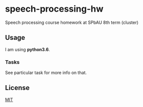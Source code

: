# speech-processing-hw

Speech processing course homework at SPbAU 8th term (cluster)

## Usage

I am using **python3.6**.

### Tasks

See particular task for more info on that.

## License

[MIT](LICENSE)
